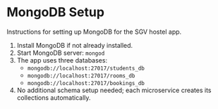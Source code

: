 # MongoDB Setup

Instructions for setting up MongoDB for the SGV hostel app.

1. Install MongoDB if not already installed.
2. Start MongoDB server: `mongod`
3. The app uses three databases:
   - `mongodb://localhost:27017/students_db`
   - `mongodb://localhost:27017/rooms_db`
   - `mongodb://localhost:27017/bookings_db`
4. No additional schema setup needed; each microservice creates its collections automatically.